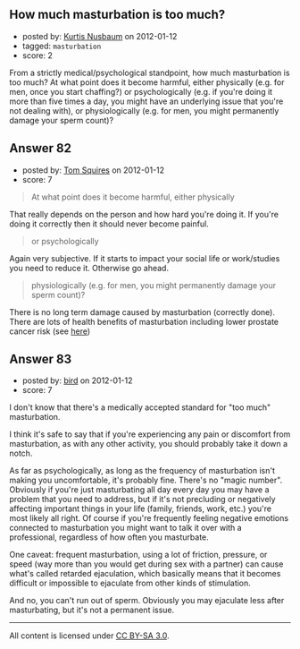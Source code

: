 ## How much masturbation is too much?

- posted by: [Kurtis Nusbaum](https://stackexchange.com/users/-1/39-kurtis-nusbaum) on 2012-01-12
- tagged: `masturbation`
- score: 2

From a strictly medical/psychological standpoint, how much masturbation is too much? At what point does it become harmful, either physically (e.g. for men, once you start chaffing?) or psychologically (e.g. if you're doing it more than five times a day, you might have an underlying issue that you're not dealing with), or physiologically (e.g. for men, you might permanently damage your sperm count)?


## Answer 82

- posted by: [Tom Squires](https://stackexchange.com/users/-1/48-tom-squires) on 2012-01-12
- score: 7

<blockquote>
  <p>At what point does it become harmful, either physically</p>
</blockquote>

<p>That really depends on the person and how hard you're doing it. If you're doing it correctly then it should never become painful.</p>

<blockquote>
  <p>or psychologically</p>
</blockquote>

<p>Again very subjective. If it starts to impact your social life or work/studies you need to reduce it. Otherwise go ahead.</p>

<blockquote>
  <p>physiologically (e.g. for men, you might permanently damage your sperm count)?</p>
</blockquote>

<p>There is no long term damage caused by masturbation (correctly done). There are lots of health benefits of masturbation including lower prostate cancer risk (see <a href="http://sexuality.stackexchange.com/questions/25/medical-detriments-benefits-of-masturbation/32#32">here</a>)</p>



## Answer 83

- posted by: [bird](https://stackexchange.com/users/-1/104-bird) on 2012-01-12
- score: 7

I don't know that there's a medically accepted standard for "too much" masturbation. 

I think it's safe to say that if you're experiencing any pain or discomfort from masturbation, as with any other activity, you should probably take it down a notch.

As far as psychologically, as long as the frequency of masturbation isn't making you uncomfortable, it's probably fine. There's no "magic number". Obviously if you're just masturbating all day every day you may have a problem that you need to address, but if it's not precluding or negatively affecting important things in your life (family, friends, work, etc.) you're most likely all right. Of course if you're frequently feeling negative emotions connected to masturbation you might want to talk it over with a professional, regardless of how often you masturbate. 

One caveat: frequent masturbation, using a lot of friction, pressure, or speed (way more than you would get during sex with a partner) can cause what's called retarded ejaculation, which basically means that it becomes difficult or impossible to ejaculate from other kinds of stimulation.

And no, you can't run out of sperm. Obviously you may ejaculate less after masturbating, but it's not a permanent issue. 



---

All content is licensed under [CC BY-SA 3.0](https://creativecommons.org/licenses/by-sa/3.0/).
